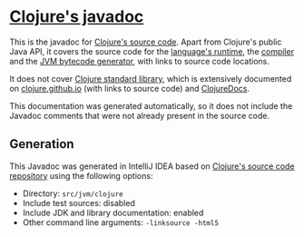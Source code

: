 # [Clojure's javadoc](https://alephyud.github.io/clojure-javadoc/index.html?overview-summary.html)

This is the javadoc for [Clojure's source code](https://github.com/clojure/clojure/).
Apart from Clojure's public Java API, it covers the source code for
the [language's runtime](https://alephyud.github.io/clojure-javadoc/clojure/lang/RT.html),
the [compiler](https://alephyud.github.io/clojure-javadoc/clojure/lang/Compiler.html) and
the [JVM bytecode generator](https://alephyud.github.io/clojure-javadoc/clojure/asm/package-summary.html),
with links to source code locations.

It does not cover [Clojure standard library](https://github.com/clojure/clojure/blob/master/src/clj/clojure),
 which is extensively documented on
[clojure.github.io](https://clojure.github.io/clojure/clojure.core-api.html) (with links to
source code) and [ClojureDocs](https://clojuredocs.org/core-library).

This documentation was generated automatically, so it does not include the Javadoc comments that were
not already present in the source code.

## Generation

This Javadoc was generated in IntelliJ IDEA based on [Clojure's source code
repository](https://github.com/clojure/clojure/) using the following options:

- Directory: `src/jvm/clojure`
- Include test sources: disabled
- Include JDK and library documentation: enabled
- Other command line arguments: `-linksource -html5`
